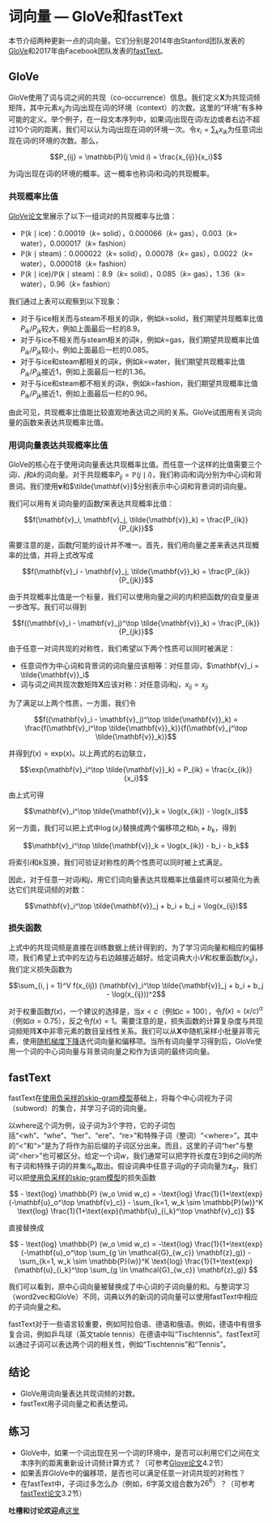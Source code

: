 # 词向量 — GloVe和fastText


本节介绍两种更新一点的词向量。它们分别是2014年由Stanford团队发表的[GloVe](https://nlp.stanford.edu/pubs/glove.pdf)和2017年由Facebook团队发表的[fastText](https://arxiv.org/pdf/1607.04606.pdf)。


## GloVe

GloVe使用了词与词之间的共现（co-occurrence）信息。我们定义$\mathbf{X}$为共现词频矩阵，其中元素$x_{ij}$为词$j$出现在词$i$的环境（context）的次数。这里的“环境”有多种可能的定义。举个例子，在一段文本序列中，如果词$j$出现在词$i$左边或者右边不超过10个词的距离，我们可以认为词$j$出现在词$i$的环境一次。令$x_i = \sum_k x_{ik}$为任意词出现在词$i$的环境的次数。那么，

$$P_{ij} = \mathbb{P}(j \mid i) = \frac{x_{ij}}{x_i}$$

为词$j$出现在词$i$的环境的概率。这一概率也称词$i$和词$j$的共现概率。


### 共现概率比值

[GloVe论文](https://nlp.stanford.edu/pubs/glove.pdf)里展示了以下一组词对的共现概率与比值：

* $\mathbb{P}(k \mid \text{ice})$：0.00019（$k$= solid），0.000066（$k$= gas），0.003（$k$= water），0.000017（$k$= fashion）
* $\mathbb{P}(k \mid \text{steam})$：0.000022（$k$= solid），0.00078（$k$= gas），0.0022（$k$= water），0.000018（$k$= fashion）
* $\mathbb{P}(k \mid \text{ice}) / \mathbb{P}(k \mid \text{steam})$：8.9（$k$= solid），0.085（$k$= gas），1.36（$k$= water），0.96（$k$= fashion）


我们通过上表可以观察到以下现象：

* 对于与ice相关而与steam不相关的词$k$，例如$k=$solid，我们期望共现概率比值$P_{ik}/P_{jk}$较大，例如上面最后一栏的8.9。
* 对于与ice不相关而与steam相关的词$k$，例如$k=$gas，我们期望共现概率比值$P_{ik}/P_{jk}$较小，例如上面最后一栏的0.085。
* 对于与ice和steam都相关的词$k$，例如$k=$water，我们期望共现概率比值$P_{ik}/P_{jk}$接近1，例如上面最后一栏的1.36。
* 对于与ice和steam都不相关的词$k$，例如$k=$fashion，我们期望共现概率比值$P_{ik}/P_{jk}$接近1，例如上面最后一栏的0.96。

由此可见，共现概率比值能比较直观地表达词之间的关系。GloVe试图用有关词向量的函数来表达共现概率比值。

### 用词向量表达共现概率比值

GloVe的核心在于使用词向量表达共现概率比值。而任意一个这样的比值需要三个词$i$、$j$和$k$的词向量。对于共现概率$P_{ij} = \mathbb{P}(j \mid i)$，我们称词$i$和词$j$分别为中心词和背景词。我们使用$\mathbf{v}$和$\tilde{\mathbf{v}}$分别表示中心词和背景词的词向量。

我们可以用有关词向量的函数$f$来表达共现概率比值：

$$f(\mathbf{v}_i, \mathbf{v}_j, \tilde{\mathbf{v}}_k) = \frac{P_{ik}}{P_{jk}}$$

需要注意的是，函数$f$可能的设计并不唯一。首先，我们用向量之差来表达共现概率的比值，并将上式改写成

$$f(\mathbf{v}_i - \mathbf{v}_j, \tilde{\mathbf{v}}_k) = \frac{P_{ik}}{P_{jk}}$$

由于共现概率比值是一个标量，我们可以使用向量之间的内积把函数$f$的自变量进一步改写。我们可以得到

$$f((\mathbf{v}_i - \mathbf{v}_j)^\top \tilde{\mathbf{v}}_k) = \frac{P_{ik}}{P_{jk}}$$

由于任意一对词共现的对称性，我们希望以下两个性质可以同时被满足：

* 任意词作为中心词和背景词的词向量应该相等：对任意词$i$，$\mathbf{v}_i = \tilde{\mathbf{v}}_i$
* 词与词之间共现次数矩阵$\mathbf{X}$应该对称：对任意词$i$和$j$，$x_{ij} = x_{ji}$

为了满足以上两个性质，一方面，我们令

$$f((\mathbf{v}_i - \mathbf{v}_j)^\top \tilde{\mathbf{v}}_k) = \frac{f(\mathbf{v}_i^\top \tilde{\mathbf{v}}_k)}{f(\mathbf{v}_j^\top \tilde{\mathbf{v}}_k)}$$

并得到$f(x) = \text{exp}(x)$。以上两式的右边联立，


$$\exp(\mathbf{v}_i^\top \tilde{\mathbf{v}}_k) = P_{ik} = \frac{x_{ik}}{x_i}$$

由上式可得

$$\mathbf{v}_i^\top \tilde{\mathbf{v}}_k = \log(x_{ik}) - \log(x_i)$$

另一方面，我们可以把上式中$\log(x_i)$替换成两个偏移项之和$b_i + b_k$，得到

$$\mathbf{v}_i^\top \tilde{\mathbf{v}}_k = \log(x_{ik}) - b_i - b_k$$

将索引$i$和$k$互换，我们可验证对称性的两个性质可以同时被上式满足。

因此，对于任意一对词$i$和$j$，用它们词向量表达共现概率比值最终可以被简化为表达它们共现词频的对数：

$$\mathbf{v}_i^\top \tilde{\mathbf{v}}_j + b_i + b_j = \log(x_{ij})$$


### 损失函数

上式中的共现词频是直接在训练数据上统计得到的，为了学习词向量和相应的偏移项，我们希望上式中的左边与右边越接近越好。给定词典大小$V$和权重函数$f(x_{ij})$，我们定义损失函数为

$$\sum_{i, j = 1}^V f(x_{ij}) (\mathbf{v}_i^\top \tilde{\mathbf{v}}_j + b_i + b_j - \log(x_{ij}))^2$$

对于权重函数$f(x)$，一个建议的选择是，当$x < c$（例如$c = 100$），令$f(x) = (x/c)^\alpha$（例如$\alpha = 0.75$），反之令$f(x) = 1$。需要注意的是，损失函数的计算复杂度与共现词频矩阵$\mathbf{X}$中非零元素的数目呈线性关系。我们可以从$\mathbf{X}$中随机采样小批量非零元素，使用[随机梯度下降](../chapter_optimization/gd-sgd-scratch.md)迭代词向量和偏移项。当所有词向量学习得到后，GloVe使用一个词的中心词向量与背景词向量之和作为该词的最终词向量。

## fastText


fastText在[使用负采样的skip-gram模型](word2vec.md)基础上，将每个中心词视为子词（subword）的集合，并学习子词的词向量。


以where这个词为例，设子词为3个字符，它的子词包括“&lt;wh”、“whe”、“her”、“ere”、“re&gt;”和特殊子词（整词）“&lt;where&gt;”。其中的“&lt;”和“&gt;”是为了将作为前后缀的子词区分出来。而且，这里的子词“her”与整词“&lt;her&gt;”也可被区分。给定一个词$w$，我们通常可以把字符长度在3到6之间的所有子词和特殊子词的并集$\mathcal{G}_w$取出。假设词典中任意子词$g$的子词向量为$\mathbf{z}_g$，我们可以把[使用负采样的skip-gram模型](word2vec.md)的损失函数


$$ - \text{log} \mathbb{P} (w_o \mid w_c) = -\text{log} \frac{1}{1+\text{exp}(-\mathbf{u}_o^\top \mathbf{v}_c)}  - \sum_{k=1, w_k \sim \mathbb{P}(w)}^K \text{log} \frac{1}{1+\text{exp}(\mathbf{u}_{i_k}^\top \mathbf{v}_c)} $$

直接替换成

$$ - \text{log} \mathbb{P} (w_o \mid w_c) = -\text{log} \frac{1}{1+\text{exp}(-\mathbf{u}_o^\top \sum_{g \in \mathcal{G}_{w_c}} \mathbf{z}_g)}  - \sum_{k=1, w_k \sim \mathbb{P}(w)}^K \text{log} \frac{1}{1+\text{exp}(\mathbf{u}_{i_k}^\top \sum_{g \in \mathcal{G}_{w_c}} \mathbf{z}_g)} $$

我们可以看到，原中心词向量被替换成了中心词的子词向量的和。与整词学习（word2vec和GloVe）不同，词典以外的新词的词向量可以使用fastText中相应的子词向量之和。

fastText对于一些语言较重要，例如阿拉伯语、德语和俄语。例如，德语中有很多复合词，例如乒乓球（英文table tennis）在德语中叫“Tischtennis”。fastText可以通过子词可以表达两个词的相关性，例如“Tischtennis”和“Tennis”。



## 结论

* GloVe用词向量表达共现词频的对数。
* fastText用子词向量之和表达整词。


## 练习

* GloVe中，如果一个词出现在另一个词的环境中，是否可以利用它们之间在文本序列的距离重新设计词频计算方式？（可参考[Glove论文](https://nlp.stanford.edu/pubs/glove.pdf)4.2节）
* 如果丢弃GloVe中的偏移项，是否也可以满足任意一对词共现的对称性？
* 在fastText中，子词过多怎么办（例如，6字英文组合数为$26^6$）？（可参考[fastText论文](https://arxiv.org/pdf/1607.04606.pdf)3.2节）



**吐槽和讨论欢迎点**[这里](https://discuss.gluon.ai/t/topic/4372)
